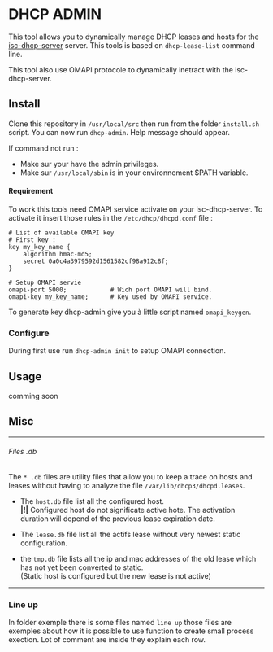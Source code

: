 # DHCP ADMIN

This tool allows you to dynamically manage DHCP leases and hosts for
the [isc-dhcp-server](https://github.com/isc-projects/dhcp) server. This tools is based on `dhcp-lease-list` command line.

This tool also use OMAPI protocole to dynamically inetract with the isc-dhcp-server.

## Install

Clone this repository in `/usr/local/src` then run from the folder `install.sh`
script. You can now run `dhcp-admin`. Help message should appear.

If command not run :
* Make sur your have the admin privileges.
* Make sur `/usr/local/sbin` is in your environnement $PATH variable.  

#### Requirement

To work this tools need OMAPI service activate on your isc-dhcp-server. To activate
it insert those rules in the `/etc/dhcp/dhcpd.conf` file :

```
# List of available OMAPI key
# First key :
key my_key_name {
	algorithm hmac-md5;
	secret 0a0c4a3979592d1561582cf98a912c8f;
}

# Setup OMAPI servie
omapi-port 5000;            # Wich port OMAPI will bind.
omapi-key my_key_name;      # Key used by OMAPI service.
```

To generate key dhcp-admin give you à little script named `omapi_keygen`.

### Configure

During first use run `dhcp-admin init` to setup OMAPI connection.

## Usage

comming soon

## Misc
---
###### Files .db

The ``* .db`` files are utility files that allow you to keep a
trace on hosts and leases without having to analyze the file ``/var/lib/dhcp3/dhcpd.leases``.

- The `host.db` file list all the configured host. \
__|!|__ Configured host do not significate active hote. The activation duration will depend of the previous lease expiration date.

- The `lease.db` file list all the actifs lease without very newest static configuration.

- the `tmp.db` file lists all the ip and mac addresses of the old lease
which has not yet been converted to static. \
(Static host is configured but the new lease is not active)
---
### Line up

In folder exemple there is some files named `line up` those files are exemples about how it is possible to use function to create small process exection. Lot of comment are inside they explain each row.
